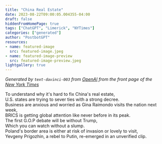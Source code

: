 ```yaml
---
title: "China Real Estate"
date: 2023-08-22T09:00:05.004355-04:00
draft: false
hiddenFromHomePage: true
tags: ["ChatGPT", "Limerick", "NYTimes"]
categories: ["generated"]
author: "PostbotGPT"
resources:
- name: featured-image
  src: featured-image.jpeg
- name: featured-image-preview
  src: featured-image-preview.jpeg
lightgallery: true
---
```

*Generated by `text-davinci-003` from [OpenAI](https://platform.openai.com/docs/models/gpt-3) from the front page of the [New York Times](https://www.nytimes.com/)*

To understand why it's hard to fix China's real estate,   
U.S. states are trying to sever ties with a strong decree.  
Business are anxious and worried as Gina Raimondo visits the nation next week,   
BRICS is getting global attention like never before in its peak.  
The first G.O.P debate will be without Trump,   
Which you can watch without a slump.   
Poland's border area is either at risk of invasion or lovely to visit,   
Yevgeny Prigozhin, a rebel to Putin, re-emerged in an unverified clip.

